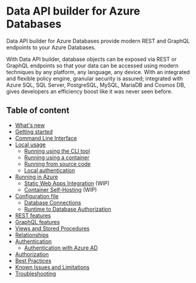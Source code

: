# Data API builder for Azure Databases

Data API builder for Azure Databases provide modern REST and GraphQL endpoints to your Azure Databases.

With Data API builder, database objects can be exposed via REST or GraphQL endpoints so that your data can be accessed using modern techniques by any platform, any language, any device. With an integrated and flexible policy engine, granular security is assured; integrated with Azure SQL, SQL Server, PostgreSQL, MySQL, MariaDB and Cosmos DB, gives developers an efficiency boost like it was never seen before.

## Table of content

- [What's new](./whats-new.md)
- [Getting started](./getting-started/getting-started.md)
- [Command Line Interface](./dab-cli.md)
- [Local usage](./local-development.md)
  - [Running using the CLI tool](./running-using-dab-cli.md)
  - [Running using a container](./running-using-a-container.md)
  - [Running from source code](./running-from-source-code.md)  
  - [Local authentication](./local-authentication.md)
- [Running in Azure](./running-in-azure.md)
  - [Static Web Apps Integration](./static-web-apps-integration.md) (WIP)
  - [Container Self-Hosting](./azure-container-self-hosting.md) (WIP)
- [Configuration file](./configuration-file.md)
  - [Database Connections](./database-connections.md)
  - [Runtime to Database Authorization](./runtime-to-database-authorization.md)
- [REST features](./rest.md)
- [GraphQL features](./graphql.md)
- [Views and Stored Procedures](./views-and-stored-procedures.md)
- [Relationships](./relationships.md)
- [Authentication](./authentication.md)
  - [Authentication with Azure AD](./authentication-azure-ad.md)
- [Authorization](./authorization.md)
- [Best Practices](./best-practices.md)
- [Known Issues and Limitations](./known-issues.md)
- [Troubleshooting](./troubleshooting.md)

